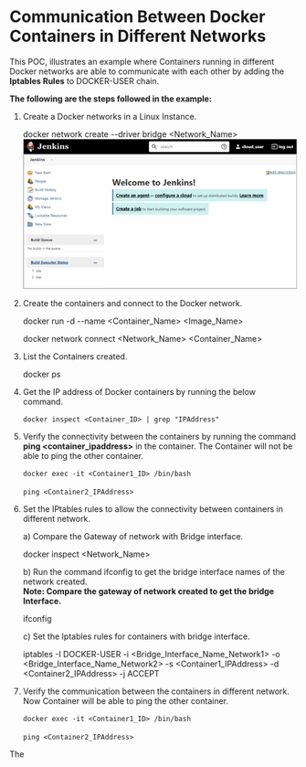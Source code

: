 # Communication Between Docker Containers in Different Networks


This POC, illustrates an example where Containers running in different Docker networks are able to communicate with each other by adding the **Iptables Rules** to DOCKER-USER chain.

**The following are the steps followed in the example:**
 
1.	Create a Docker networks in a Linux Instance.

       docker network create --driver bridge <Network_Name>
   ![Alt text](https://github.com/Protontech-1803/devops/blob/master/terrasible/output2.png)
       
       
2.	Create the containers and connect to the Docker network.

       docker run -d --name <Container_Name> <Image_Name>
       

       docker network connect <Network_Name> <Container_Name>
       



3.	List the Containers created.

       docker ps



4. Get the IP address of Docker containers by running the below command.

       docker inspect <Container_ID> | grep "IPAddress"


5. Verify the connectivity between the containers by running the command **ping <container_ipaddress>** in the container. The Container will not be able to ping the other container.

       docker exec -it <Container1_ID> /bin/bash

       ping <Container2_IPAddress>


6.	Set the IPtables rules to allow the connectivity between containers in different network.

    a)	Compare the Gateway of network with Bridge interface.
    
       docker inspect <Network_Name>
    
    b) Run the command ifconfig to get the bridge interface names of the network created.  
    **Note: Compare the gateway of network created to get the bridge Interface.**
    
       ifconfig
    

    c)	Set the Iptables rules for containers with bridge interface.
   
       iptables -I DOCKER-USER -i <Bridge_Interface_Name_Network1> -o <Bridge_Interface_Name_Network2> -s <Container1_IPAddress> -d <Container2_IPAddress> -j ACCEPT
    
    
 
5. Verify the communication between the containers in different network. Now Container will be able to ping the other container.

       docker exec -it <Container1_ID> /bin/bash

       ping <Container2_IPAddress>



The

